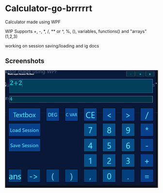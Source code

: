 # Calculator-go-brrrrrt
Calculator made using WPF


WIP
Supports +, -, *, /, ** or ^, %, (), variables, functions() and "arrays" (1,2,3)


working on session saving/loading and ig docs


## Screenshots
![calc](./calc.PNG)
